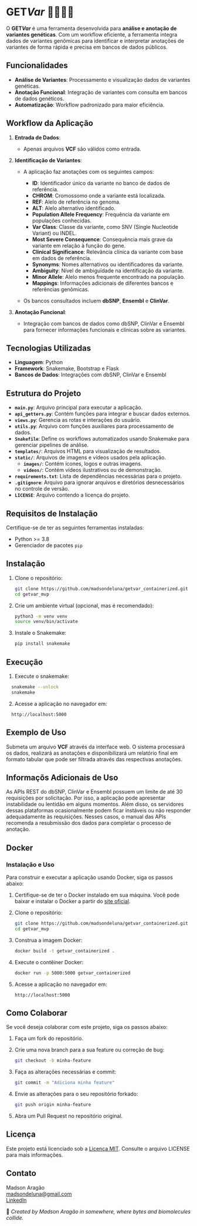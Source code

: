 # GET<i>Var</i> 🧬👨🏻‍💻

O **GET<i>Var</i>** é uma ferramenta desenvolvida para **análise e anotação de variantes genéticas**. Com um workflow eficiente, a ferramenta integra dados de variantes genômicas para identificar e interpretar anotações de variantes de forma rápida e precisa em bancos de dados públicos.

## Funcionalidades

- **Análise de Variantes**: Processamento e visualização dados de variantes genéticas.
- **Anotação Funcional**: Integração de variantes com consulta em bancos de dados genéticos.
- **Automatização**: Workflow padronizado para maior eficiência.

## Workflow da Aplicação

1. **Entrada de Dados**:

   - Apenas arquivos **VCF** são válidos como entrada.

2. **Identificação de Variantes**:

   - A aplicação faz anotações com os seguintes campos:
     - **ID**: Identificador único da variante no banco de dados de referência.
     - **CHROM**: Cromossomo onde a variante está localizada.
     - **REF**: Alelo de referência no genoma.
     - **ALT**: Alelo alternativo identificado.
     - **Population Allele Frequency**: Frequência da variante em populações conhecidas.
     - **Var Class**: Classe da variante, como SNV (Single Nucleotide Variant) ou INDEL.
     - **Most Severe Consequence**: Consequência mais grave da variante em relação à função do gene.
     - **Clinical Significance**: Relevância clínica da variante com base em dados de referência.
     - **Synonyms**: Nomes alternativos ou identificadores da variante.
     - **Ambiguity**: Nível de ambiguïdade na identificação da variante.
     - **Minor Allele**: Alelo menos frequente encontrado na população.
     - **Mappings**: Informações adicionais de diferentes bancos e referências genômicas.

   - Os bancos consultados incluem **dbSNP**, **Ensembl** e **ClinVar**.

3. **Anotação Funcional**:

   - Integração com bancos de dados como dbSNP, ClinVar e Ensembl para fornecer informações funcionais e clínicas sobre as variantes.

## Tecnologias Utilizadas

- **Linguagem**: Python
- **Framework**: Snakemake, Bootstrap e Flask
- **Bancos de Dados**: Integrações com dbSNP, ClinVar e Ensembl

## Estrutura do Projeto

- **`main.py`**: Arquivo principal para executar a aplicação.
- **`api_getters.py`**: Contém funções para integrar e buscar dados externos.
- **`views.py`**: Gerencia as rotas e interações do usuário.
- **`utils.py`**: Arquivo com funções auxiliares para processamento de dados.
- **`Snakefile`**: Define os workflows automatizados usando Snakemake para gerenciar pipelines de análise.
- **`templates/`**: Arquivos HTML para visualização de resultados.
- **`static/`**: Arquivos de imagens e vídeos usados pela aplicação.
  - **`images/`**: Contém ícones, logos e outras imagens.
  - **`videos/`**: Contém vídeos ilustrativos ou de demonstração.
- **`requirements.txt`**: Lista de dependências necessárias para o projeto.
- **`.gitignore`**: Arquivo para ignorar arquivos e diretórios desnecessários no controle de versão.
- **`LICENSE`**: Arquivo contendo a licença do projeto.

## Requisitos de Instalação

Certifique-se de ter as seguintes ferramentas instaladas:

- Python >= 3.8
- Gerenciador de pacotes `pip`

## Instalação

1. Clone o repositório:

   ```bash
   git clone https://github.com/madsondeluna/getvar_containerized.git
   cd getvar_mvp
   ```

2. Crie um ambiente virtual (opcional, mas é recomendado):

   ```bash
   python3 -m venv venv
   source venv/bin/activate
   ```

3. Instale o Snakemake:

   ```bash
   pip install snakemake
   ```

## Execução

1. Execute o snakemake:
 ```bash
   snakemake --unlock
   snakemake 
   ```

2. Acesse a aplicação no navegador em:
 ```
   http://localhost:5000
   ```

## Exemplo de Uso

Submeta um arquivo **VCF** através da interface web. O sistema processará os dados, realizará as anotações e disponibilizará um relatório final em formato tabular que pode ser filtrada através das respectivas anotações. 

## Informaçõs Adicionais de Uso 

As APIs REST do dbSNP, ClinVar e Ensembl possuem um limite de até 30 requisições por solicitação. Por isso, a aplicação pode apresentar instabilidade ou lentidão em alguns momentos. Além disso, os servidores dessas plataformas ocasionalmente podem ficar instáveis ou não responder adequadamente às requisições. Nesses casos, o manual das APIs recomenda a resubmissão dos dados para completar o processo de anotação.

## Docker

### Instalação e Uso

Para construir e executar a aplicação usando Docker, siga os passos abaixo:

1. Certifique-se de ter o Docker instalado em sua máquina. Você pode baixar e instalar o Docker a partir do [site oficial](https://www.docker.com/get-started).

2. Clone o repositório:

   ```bash
   git clone https://github.com/madsondeluna/getvar_containerized.git
   cd getvar_mvp
   ```

3. Construa a imagem Docker:

   ```bash
   docker build -t getvar_containerized .
   ```

4. Execute o contêiner Docker:

   ```bash
   docker run -p 5000:5000 getvar_containerized
   ```

5. Acesse a aplicação no navegador em:

   ```
   http://localhost:5000
   ```

## Como Colaborar

Se você deseja colaborar com este projeto, siga os passos abaixo:

1. Faça um fork do repositório.

2. Crie uma nova branch para a sua feature ou correção de bug:

   ```bash
   git checkout -b minha-feature
   ```

3. Faça as alterações necessárias e commit:

   ```bash
   git commit -m "Adiciona minha feature"
   ```

4. Envie as alterações para o seu repositório forkado:

   ```bash
   git push origin minha-feature
   ```

5. Abra um Pull Request no repositório original.

## Licença

Este projeto está licenciado sob a [Licença MIT](https://opensource.org/licenses/MIT). Consulte o arquivo LICENSE para mais informações.

## Contato

Madson Aragão\
[madsondeluna@gmail.com](mailto\:madsondeluna@gmail.com)\
[LinkedIn](https://www.linkedin.com/in/madsonaragao)

🌟 <i>Created by Madson Aragão in somewhere, where bytes and biomolecules collide.</i>
